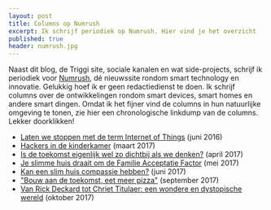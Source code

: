 ```yaml
---
layout: post
title: Columns op Numrush
excerpt: Ik schrijf periodiek op Numrush. Hier vind je het overzicht
published: true
header: numrush.jpg
---
```


Naast dit blog, de Triggi site, sociale kanalen en wat side-projects, schrijf ik periodiek voor [Numrush][1], dé nieuwssite rondom smart technology en innovatie. Gelukkig hoef ik er geen redactiedienst te doen. Ik schrijf columns over de ontwikkelingen rondom smart devices, smart homes en andere smart dingen. Omdat ik het fijner vind de columns in hun natuurlijke omgeving te tonen, zie hier een chronologische linkdump van de columns. Lekker doorklikken!

* [Laten we stoppen met de term Internet of Things][2] (juni 2016)
* [Hackers in de kinderkamer][3] (maart 2017)
* [Is de toekomst eigenlijk wel zo dichtbij als we denken?][4] (april 2017)
* [Je slimme huis draait om de Familie Acceptatie Factor][5] (mei 2017)
* [Kan een slim huis compassie hebben?][6] (juni 2017)
* ["Bouw aan de toekomst, eet meer pizza"][7] (september 2017)
* [Van Rick Deckard tot Chriet Titulaer: een wondere en dystopische wereld][8] (oktober 2017)

[1]:	http://numrush.nl/ "http://numrush.nl"
[2]:	http://numrush.nl/2016/06/06/laten-we-stoppen-term-internet-things/
[3]:	http://numrush.nl/2017/03/06/column-frank-meeuwsen-hackers-kinderkamer/
[4]:	http://numrush.nl/2017/04/03/is-toekomst-eigenlijk-wel-zo-dichtbij-als-we-denken/
[5]:	http://numrush.nl/2017/05/01/smart-home-familie-acceptatie-factor/
[6]:	http://numrush.nl/2017/06/12/kan-een-slim-huis-compassie-hebben/
[7]:	http://numrush.nl/2017/09/04/bouw-aan-de-toekomst-eet-meer-pizza/
[8]:	http://numrush.nl/2017/10/16/een-wondere-en-dystopische-wereld/